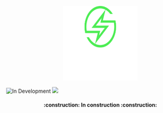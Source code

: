 <p align="center">
  <img width="200" height="200" src="https://github.com/stronghandsblockchain/Logos/blob/main/ISHND/svg/STRONGHANDS%20-%201.svg">


![In Development](http://img.shields.io/static/v1?label=STATUS&message=IN%20DEVELOPMENT&color=GREEN&style=for-the-badge)
![](https://img.shields.io/badge/Token-BEP20-informational?style=for-the-badge&logo=F0B90B)



<h4 align="center"> 
:construction: In construction :construction:
</h4>
